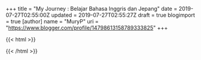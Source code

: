 +++
title = "My Journey : Belajar Bahasa Inggris dan Jepang"
date = 2019-07-27T02:55:00Z
updated = 2019-07-27T02:55:27Z
draft = true
blogimport = true 
[author]
	name = "MuryP"
	uri = "https://www.blogger.com/profile/14798613158789333825"
+++

 {{< html >}} 

{{< /html >}}
